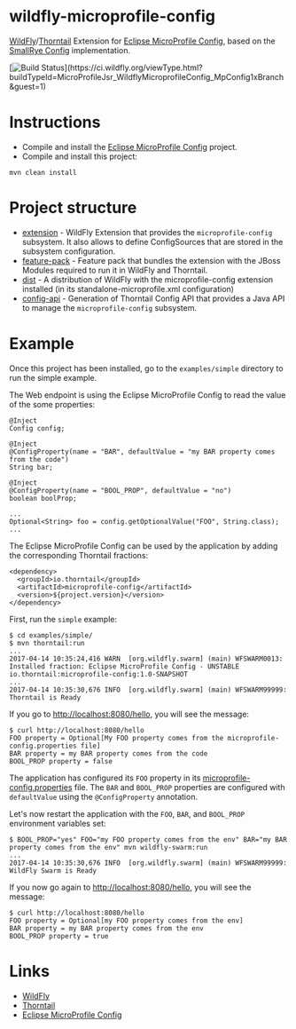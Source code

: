 # wildfly-microprofile-config

[WildFly][wildfly]/[Thorntail][thorntail] Extension for [Eclipse MicroProfile Config][microprofile-config], based on the [SmallRye Config][smallrye-config] implementation.

[![Build Status](https://ci.wildfly.org/app/rest/builds/buildType:(id:MicroProfileJsr_WildflyMicroprofileConfig_MpConfig1xBranch)/statusIcon)](https://ci.wildfly.org/viewType.html?buildTypeId=MicroProfileJsr_WildflyMicroprofileConfig_MpConfig1xBranch&guest=1)

# Instructions

* Compile and install the [Eclipse MicroProfile Config][microprofile-config] project.
* Compile and install this project:

```
mvn clean install
```

# Project structure

* [extension](extension/) - WildFly Extension that provides the `microprofile-config` subsystem. It also allows to define ConfigSources that are stored in the subsystem configuration.
* [feature-pack](feature-pack/) - Feature pack that bundles the extension with the JBoss Modules required to run it in WildFly and Thorntail.
* [dist](dist/) - A distribution of WildFly with the microprofile-config extension installed (in its standalone-microprofile.xml configuration)
* [config-api](config-api/) - Generation of Thorntail Config API that provides a Java API to manage the `microprofile-config` subsystem.

# Example

Once this project has been installed, go to the `examples/simple` directory to run the simple example.


The Web endpoint is using the Eclipse MicroProfile Config to read the value of the some properties:

```
@Inject
Config config;

@Inject
@ConfigProperty(name = "BAR", defaultValue = "my BAR property comes from the code")
String bar;

@Inject
@ConfigProperty(name = "BOOL_PROP", defaultValue = "no")
boolean boolProp;

...
Optional<String> foo = config.getOptionalValue("FOO", String.class);
...

```

The Eclipse MicroProfile Config can be used by the application by adding the corresponding Thorntail fractions:

```
<dependency>
  <groupId>io.thorntail</groupId>
  <artifactId>microprofile-config</artifactId>
  <version>${project.version}</version>
</dependency>
```

First, run the `simple` example:

```
$ cd examples/simple/
$ mvn thorntail:run
...
2017-04-14 10:35:24,416 WARN  [org.wildfly.swarm] (main) WFSWARM0013: Installed fraction: Eclipse MicroProfile Config - UNSTABLE        io.thorntail:microprofile-config:1.0-SNAPSHOT
...
2017-04-14 10:35:30,676 INFO  [org.wildfly.swarm] (main) WFSWARM99999: Thorntail is Ready
```


If you go to [http://localhost:8080/hello](http://localhost:8080/hello), you will see the message:

```
$ curl http://localhost:8080/hello
FOO property = Optional[My FOO property comes from the microprofile-config.properties file]
BAR property = my BAR property comes from the code
BOOL_PROP property = false
```

The application has configured its `FOO` property in its [microprofile-config.properties](example/src/main/resources/META-INF/microprofile-config.properties) file.
The `BAR` and `BOOL_PROP` properties are configured with `defaultValue` using the `@ConfigProperty` annotation.

Let's now restart the application with the `FOO`, `BAR`, and `BOOL_PROP` environment variables set:

```
$ BOOL_PROP="yes" FOO="my FOO property comes from the env" BAR="my BAR property comes from the env" mvn wildfly-swarm:run
...
2017-04-14 10:35:30,676 INFO  [org.wildfly.swarm] (main) WFSWARM99999: WildFly Swarm is Ready
```

If you now go again to [http://localhost:8080/hello](http://localhost:8080/hello), you will see the message:

```
$ curl http://localhost:8080/hello
FOO property = Optional[my FOO property comes from the env]
BAR property = my BAR property comes from the env
BOOL_PROP property = true
```

# Links

* [WildFly][wildfly]
* [Thorntail][thorntail]
* [Eclipse MicroProfile Config][microprofile-config]


[wildfly]: https://wildlfy.org/
[thorntail]: http://wildfly-swarm.io/
[microprofile-config]: https://github.com/eclipse/microprofile-config/
[smallrye-config]: https://github.com/smallrye/smallrye-config 
